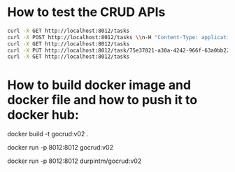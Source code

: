 # How to test the CRUD APIs

```bash
curl -X GET http://localhost:8012/tasks
curl -X POST http://localhost:8012/tasks \\n-H "Content-Type: application/json" \\n-d '{"title": "Study for exams", "status":"pending"}'
curl -X GET http://localhost:8012/tasks
curl -X PUT http://localhost:8012/task/75e37821-a30a-4242-966f-63a0bb22bf8b -H "Content-Type: application/json" -d '{"title": "Study for exams", "status":"complete"}'
curl -X GET http://localhost:8012/tasks
```

# How to build docker image and docker file and how to push it to docker hub:

docker build -t gocrud:v02 .

docker run -p 8012:8012 gocrud:v02

docker run -p 8012:8012 durpintm/gocrud:v02
